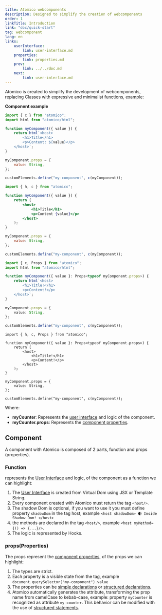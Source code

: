 ```yaml
---
title: Atomico webcomponents
description: Designed to simplify the creation of webcomponents
order: 1
linkTitle: Introduction
link: "doc/quick-start"
tag: webcomponent
lang: en
links:
    userInterface:
        link: user-interface.md
    properties:
        link: properties.md
    prev:
        link: ../../doc.md
    next:
        link: user-interface.md
---
```


Atomico is created to simplify the development of webcomponents, replacing Classes with expressive and minimalist functions, example:

**Component example**

<doc-tabs auto-height tabs="JS, JSX, TS, TSX">

```js
import { c } from "atomico";
import html from "atomico/html";

function myComponent({ value }) {
    return html`<host>
        <h1>Title</h1>
        <p>Content: ${value}</p>
    </host>`;
}

myComponent.props = {
    value: String,
};

customElements.define("my-component", c(myComponent));
```

```jsx
import { h, c } from "atomico";

function myComponent({ value }) {
    return (
        <host>
            <h1>Title</h1>
            <p>Content {value}</p>
        </host>
    );
}

myComponent.props = {
    value: String,
};

customElements.define("my-component", c(myComponent));
```

```ts
import { c, Props } from "atomico";
import html from "atomico/html";

function myComponent({ value }: Props<typeof myComponent.props>) {
    return html`<host>
        <h1>Title!</h1>
        <p>Content!</p>
    </host>`;
}

myComponent.props = {
    value: String,
};

customElements.define("my-component", c(myComponent));
```

```tsx
import { h, c, Props } from "atomico";

function myComponent({ value }: Props<typeof myComponent.props>) {
    return (
        <host>
            <h1>Title!</h1>
            <p>Content!</p>
        </host>
    );
}

myComponent.props = {
    value: String,
};

customElements.define("my-component", c(myComponent));
```

</doc-tabs>

Where:

-   **myCounter**: Represents the [user interface]({{page.links.userInterface.link}}) and logic of the component.
-   **myCounter.props**: Represents the [component properties]({{page.links.properties.link}}).

## Component

A component with Atomico is composed of 2 parts, function and props (properties).

### Function

represents the [User Interface]({{page.links.userInterface.link}}) and logic, of the component as a function we can highlight:

1. The [User Interface]({{page.links.userInterface.link}}) is created from Virtual Dom using JSX or Template String.
2. Every component created with Atomico must return the tag `<host/>`.
3. The shadow Dom is optional, if you want to use it you must define property `shadowDom` in the tag host, example `<host shadowDom> 🌒 Inside Shadow Dom! </host>`
4. the methods are declared in the tag `<host/>`, example `<host myMethod={() => {...}/>`.
5. The logic is represented by Hooks.

### props(Properties)

The props represent the [component properties]({{page.links.properties.link}}), of the props we can highlight:

1. The types are strict.
2. Each property is a visible state from the tag, example `document.querySelector("my-component").value`
3. The properties can be [simple declarations]({{page.links.properties.link}}#simple-declarations) or [structured declarations]({{page.links.properties.link}}#structured-declarations).
4. Atomico automatically generates the attribute, transforming the prop name from camelCase to kebab-case, example: property `myCounter` is recognized as attribute `my-counter`. This behavior can be modified with the use of [structured statements]({{page.links.properties.link}}#structured-statements).
